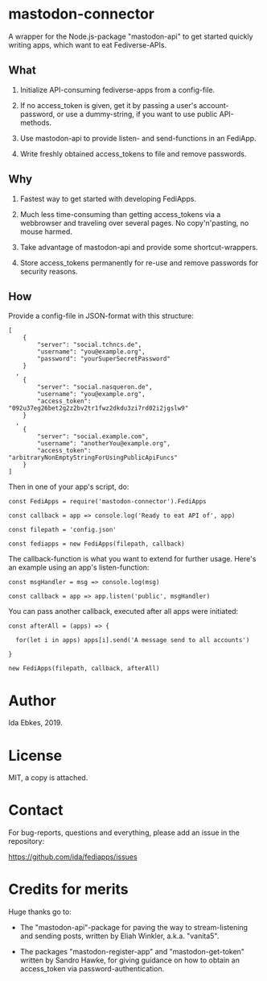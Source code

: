 mastodon-connector
==================


A wrapper for the Node.js-package "mastodon-api" to get started
quickly writing apps, which want to eat Fediverse-APIs.



What
----

1. Initialize API-consuming fediverse-apps from a config-file.

2. If no access_token is given, get it by passing a user's account-password,
   or use a dummy-string, if you want to use public API-methods.

3. Use mastodon-api to provide listen- and send-functions in an FediApp.

4. Write freshly obtained access_tokens to file and remove passwords.



Why
---

1. Fastest way to get started with developing FediApps.

2. Much less time-consuming than getting access_tokens via a webbrowser
   and traveling over several pages. No copy'n'pasting, no mouse harmed.

3. Take advantage of mastodon-api and provide some shortcut-wrappers.

4. Store access_tokens permanently for re-use and remove passwords for
   security reasons.


How
---

Provide a config-file in JSON-format with this structure:

    [
        {
            "server": "social.tchncs.de",
            "username": "you@example.org",
            "password": "yourSuperSecretPassword"
        }
      ,
        {
            "server": "social.nasqueron.de",
            "username": "you@example.org",
            "access_token": "092u37eg26bet2g2z2bv2tr1fwz2dkdu3zi7rd02i2jgslw9"
        }
      ,
        {
            "server": "social.example.com",
            "username": "anotherYou@example.org",
            "access_token": "arbitraryNonEmptyStringForUsingPublicApiFuncs"
        }
    ]


Then in one of your app's script, do:

    const FediApps = require('mastodon-connector').FediApps

    const callback = app => console.log('Ready to eat API of', app)

    const filepath = 'config.json'

    const fediapps = new FediApps(filepath, callback)



The callback-function is what you want to extend for further usage.
Here's an example using an app's listen-function:

    const msgHandler = msg => console.log(msg)

    const callback = app => app.listen('public', msgHandler)


You can pass another callback, executed after all apps were initiated:

    const afterAll = (apps) => {

      for(let i in apps) apps[i].send('A message send to all accounts')

    }

    new FediApps(filepath, callback, afterAll)



Author
======

Ida Ebkes, 2019.


License
=======

MIT, a copy is attached.


Contact
=======

For bug-reports, questions and everything, please add an issue in
the repository:

https://github.com/ida/fediapps/issues


Credits for merits
==================

Huge thanks go to:

- The "mastodon-api"-package for paving the way to stream-listening
  and sending posts, written by Eliah Winkler, a.k.a. "vanita5".

- The packages "mastodon-register-app" and "mastodon-get-token"
  written by Sandro Hawke, for giving guidance on how to obtain an
  access_token via password-authentication.
